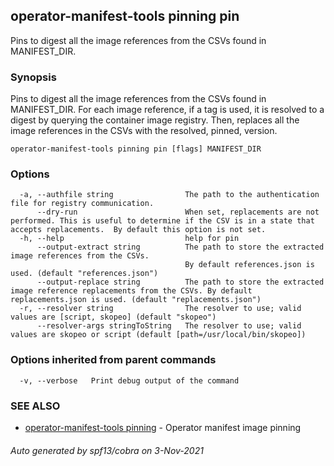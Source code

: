 ## operator-manifest-tools pinning pin

Pins to digest all the image references from the CSVs found in MANIFEST_DIR.

### Synopsis

Pins to digest all the image references from the CSVs found in MANIFEST_DIR. For
each image reference, if a tag is used, it is resolved to a digest by querying the
container image registry. Then, replaces all the image references in the CSVs with
the resolved, pinned, version.

```
operator-manifest-tools pinning pin [flags] MANIFEST_DIR
```

### Options

```
  -a, --authfile string                The path to the authentication file for registry communication.
      --dry-run                        When set, replacements are not performed. This is useful to determine if the CSV is in a state that accepts replacements.  By default this option is not set.
  -h, --help                           help for pin
      --output-extract string          The path to store the extracted image references from the CSVs.
                                       By default references.json is used. (default "references.json")
      --output-replace string          The path to store the extracted image reference replacements from the CSVs. By default replacements.json is used. (default "replacements.json")
  -r, --resolver string                The resolver to use; valid values are [script, skopeo] (default "skopeo")
      --resolver-args stringToString   The resolver to use; valid values are skopeo or script (default [path=/usr/local/bin/skopeo])
```

### Options inherited from parent commands

```
  -v, --verbose   Print debug output of the command
```

### SEE ALSO

* [operator-manifest-tools pinning](operator-manifest-tools_pinning.md)	 - Operator manifest image pinning

###### Auto generated by spf13/cobra on 3-Nov-2021
